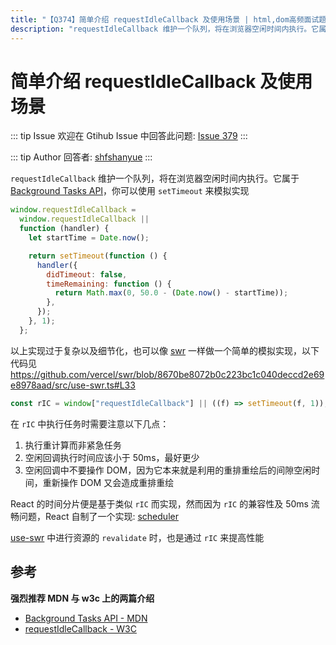```yaml
---
title: "【Q374】简单介绍 requestIdleCallback 及使用场景 | html,dom高频面试题"
description: "requestIdleCallback 维护一个队列，将在浏览器空闲时间内执行。它属于 Background Tasks API (opens new window)，你可以使用 setTimeout 来模拟实现  字节跳动面试题、阿里腾讯面试题、美团小米面试题。"
---
```


# 简单介绍 requestIdleCallback 及使用场景

::: tip Issue
欢迎在 Gtihub Issue 中回答此问题: [Issue 379](https://github.com/shfshanyue/Daily-Question/issues/379)
:::

::: tip Author
回答者: [shfshanyue](https://github.com/shfshanyue)
:::

`requestIdleCallback` 维护一个队列，将在浏览器空闲时间内执行。它属于 [Background Tasks API](https://developer.mozilla.org/zh-CN/docs/Web/API/Background_Tasks_API)，你可以使用 `setTimeout` 来模拟实现

```js
window.requestIdleCallback =
  window.requestIdleCallback ||
  function (handler) {
    let startTime = Date.now();

    return setTimeout(function () {
      handler({
        didTimeout: false,
        timeRemaining: function () {
          return Math.max(0, 50.0 - (Date.now() - startTime));
        },
      });
    }, 1);
  };
```

以上实现过于复杂以及细节化，也可以像 [swr](https://github.com/vercel/swr) 一样做一个简单的模拟实现，以下代码见 <https://github.com/vercel/swr/blob/8670be8072b0c223bc1c040deccd2e69e8978aad/src/use-swr.ts#L33>

```js
const rIC = window["requestIdleCallback"] || ((f) => setTimeout(f, 1));
```

在 `rIC` 中执行任务时需要注意以下几点：

1. 执行重计算而非紧急任务
1. 空闲回调执行时间应该小于 50ms，最好更少
1. 空闲回调中不要操作 DOM，因为它本来就是利用的重排重绘后的间隙空闲时间，重新操作 DOM 又会造成重排重绘

React 的时间分片便是基于类似 `rIC` 而实现，然而因为 `rIC` 的兼容性及 50ms 流畅问题，React 自制了一个实现: [scheduler](https://github.com/facebook/react/tree/master/packages/scheduler)

[use-swr](https://github.com/vercel/swr) 中进行资源的 `revalidate` 时，也是通过 `rIC` 来提高性能

## 参考

**强烈推荐 MDN 与 w3c 上的两篇介绍**

- [Background Tasks API - MDN](https://developer.mozilla.org/zh-CN/docs/Web/API/Background_Tasks_API)
- [requestIdleCallback - W3C](https://w3c.github.io/requestidlecallback/#idle-periods)
